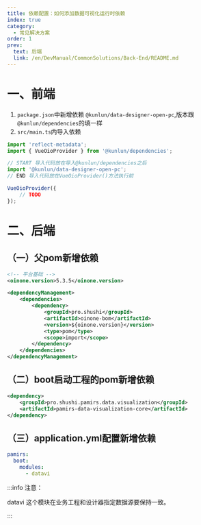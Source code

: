 ```yaml
---
title: 依赖配置：如何添加数据可视化运行时依赖
index: true
category:
  - 常见解决方案
order: 1
prev:
  text: 后端
  link: /en/DevManual/CommonSolutions/Back-End/README.md
---
```


# 一、前端
1. `package.json`中新增依赖 `@kunlun/data-designer-open-pc`,版本跟`@kunlun/dependencies`的填一样
2. `src/main.ts`内导入依赖

```typescript
import 'reflect-metadata';
import { VueOioProvider } from '@kunlun/dependencies';

// START 导入代码放在导入@kunlun/dependencies之后
import '@kunlun/data-designer-open-pc';
// END 导入代码放在VueOioProvider()方法执行前

VueOioProvider({
    // TODO
});
```

# 二、后端
## （一）父pom新增依赖
```xml
<!-- 平台基础 -->
<oinone.version>5.3.5</oinone.version>

<dependencyManagement>
    <dependencies>
        <dependency>
            <groupId>pro.shushi</groupId>
            <artifactId>oinone-bom</artifactId>
            <version>${oinone.version}</version>
            <type>pom</type>
            <scope>import</scope>
        </dependency>
    </dependencies>
</dependencyManagement>
```

## （二）boot启动工程的pom新增依赖
```xml
<dependency>
    <groupId>pro.shushi.pamirs.data.visualization</groupId>
    <artifactId>pamirs-data-visualization-core</artifactId>
</dependency>

```

## （三）application.yml配置新增依赖
```yaml
pamirs:
  boot:
    modules:
      - datavi
```

:::info 注意：

datavi 这个模块在业务工程和设计器指定数据源要保持一致。

:::

